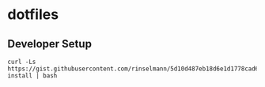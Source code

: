 # dotfiles

## Developer Setup

```
curl -Ls https://gist.githubusercontent.com/rinselmann/5d10d487eb18d6e1d1778cad688aa700/raw/dotfiles-install | bash
```
